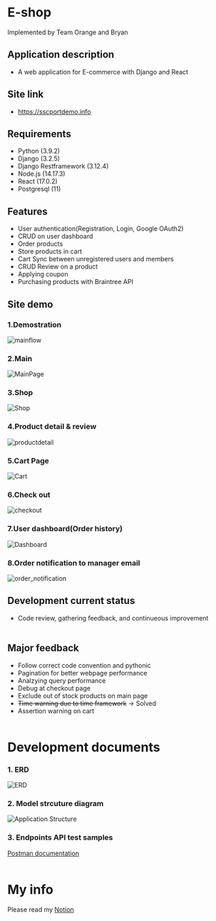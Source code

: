 # E-shop
Implemented by Team Orange and Bryan 

## Application description 
* A web application for E-commerce with Django and React 

## Site link 
* https://sscportdemo.info

## Requirements 
* Python (3.9.2)
* Django (3.2.5)
* Django Restframework (3.12.4) 
* Node.js (14.17.3)
* React (17.0.2)
* Postgresql (11) 
 
## Features
* User authentication(Registration, Login, Google OAuth2)
* CRUD on user dashboard
* Order products 
* Store products in cart 
* Cart Sync between unregistered users and members   
* CRUD Review on a product 
* Applying coupon 
* Purchasing products with Braintree API

## Site demo 

### 1.Demostration
![mainflow](https://user-images.githubusercontent.com/80245390/135239438-d18c2262-dc99-4b10-a2d5-c4aaa9f2a8e5.gif)
<br>

### 2.Main 
![MainPage](https://user-images.githubusercontent.com/80245390/135231899-8f6588d0-e292-40c8-b893-0f7f0775f107.JPG)
<br>

### 3.Shop
![Shop](https://user-images.githubusercontent.com/80245390/135231968-3bd0c201-83fc-4bc7-9ff2-051ce8a379bf.JPG)
<br>

### 4.Product detail & review 
![productdetail](https://user-images.githubusercontent.com/80245390/135232105-c0beec26-df34-4351-a076-d1feb2a38b03.JPG)
<br>

### 5.Cart Page 
![Cart](https://user-images.githubusercontent.com/80245390/135232273-17d5c670-b116-49ab-ac46-635a29c0f313.JPG)
<br>

### 6.Check out  
![checkout](https://user-images.githubusercontent.com/80245390/135232426-5791db21-bbcf-488e-aef2-6d556b0b025d.JPG)
<br>

### 7.User dashboard(Order history)
![Dashboard](https://user-images.githubusercontent.com/80245390/135232525-3f072c11-ca26-4c48-8d37-1feb80bbd670.JPG)
<br>

### 8.Order notification to manager email
![order_notification](https://user-images.githubusercontent.com/80245390/135378356-947a6acd-bbdc-4e8d-bc90-eaf5331dc6a4.JPG)


## Development current status
* Code review, gathering feedback, and continueous improvement 
<br><br>

## Major feedback 
- Follow correct code convention and pythonic 
- Pagination for better webpage performance 
- Analzying query performance 
- Debug at checkout page 
- Exclude out of stock products on main page  
- ~~Time warning due to time framework~~ -> Solved
- Assertion warning on cart 
<br><br>

# Development documents

### 1. ERD 
![ERD](https://user-images.githubusercontent.com/80245390/135406535-40abd266-4f53-4c83-ae8c-c5c2c6ef70f3.JPG)<br>
### 2. Model strcuture diagram 
![Application Structure](https://user-images.githubusercontent.com/80245390/135406552-25093bce-f9f7-48d8-9532-73a0e5ab5247.JPG)<br>
### 3. Endpoints API test samples 
[Postman documentation](https://documenter.getpostman.com/view/17693980/UUxzAnUg)<br><br>


# My info
Please read my [Notion](https://adaptive-tail-271.notion.site/135fd97c99684840ae5037d7689dd83e)
